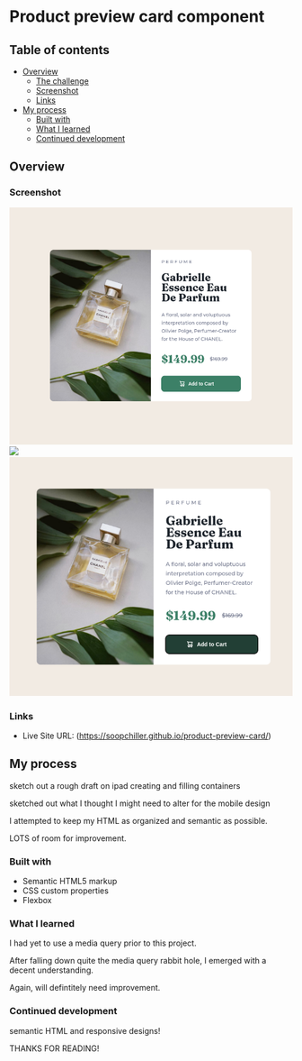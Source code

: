 # Product preview card component 

 

## Table of contents

- [Overview](#overview)
  - [The challenge](#the-challenge)
  - [Screenshot](#screenshot)
  - [Links](#links)
- [My process](#my-process)
  - [Built with](#built-with)
  - [What I learned](#what-i-learned)
  - [Continued development](#continued-development)


## Overview


### Screenshot

![](./desktop-design.png)
![](./mobile-state.png)
![](./active-state.png)

### Links

- Live Site URL: (https://soopchiller.github.io/product-preview-card/)

## My process
sketch out a rough draft on ipad creating and filling containers 

sketched out what I thought I might need to alter for the mobile design

I attempted to keep my HTML as organized and semantic as possible. 

LOTS of room for improvement. 
### Built with

- Semantic HTML5 markup
- CSS custom properties
- Flexbox

### What I learned
I had yet to use a media query prior to this project. 

After falling down quite the media query rabbit hole, I emerged with a decent understanding.

Again, will defintitely need improvement.

### Continued development

semantic HTML and responsive designs!

THANKS FOR READING!
